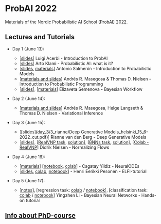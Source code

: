 # ProbAI 2022

Materials of the Nordic Probabilistic AI School ([ProbAI](https://www.probabilistic.ai)) 2022.

## Lectures and Tutorials

* Day 1 (June 13):
  - [[slides](day_1/1_luigi/day1-probai2022-luigi.pdf)] Luigi Acerbi - Introduction to ProbAI
  - [[slides](day_1/1_arto/IntroLectureKlami.pdf)] Arto Klami - Probabilistic AI: what is it?
  - [[slides](day_1/1_antonio/inference-probai.pdf), [materials](day_1/1_antonio)] Antonio Salmerón - Introduction to Probabilistic Models
  - [[materials and slides](https://github.com/PGM-Lab/2022-ProbAI)] Andrés R. Masegosa & Thomas D. Nielsen - Introduction to Probabilistic Programming
  - [[slides](day_1/1_elizaveta/elizaveta_probai2022.pdf)], [[materials](https://github.com/elizavetasemenova/ProbAI-2022)] Elizaveta Semenova - Bayesian Workflow

* Day 2 (June 14):
  - [[materials and slides](https://github.com/PGM-Lab/2022-ProbAI)] Andrés R. Masegosa, Helge Langseth & Thomas D. Nielsen - Variational Inference

* Day 3 (June 15):
  - [[slides](day_3/3_rianne/Deep Generative Models_helsinki_15_6-2022_cut.pdf)] ‪Rianne van den Berg‬ - Deep Generative Models
  - [[slides](day_3/3_didrik/nf_slides.pdf)], [[RealVNP task](day_3/3_didrik/realnvp.ipynb), [solution](day_3/3_didrik/realnvp_solution.ipynb)], [[BNNs task](day_3/3_didrik/bnn.ipynb), [solution](day_3/3_didrik/bnn_solution.ipynb)], [[Colab - RealVNP](https://colab.research.google.com/github/probabilisticai/probai-2022/blob/main/day_3/3_didrik/realnvp.ipynb)] Didrik Nielsen - Normalizing Flows

* Day 4 (June 16):
  - [[materials](https://onedrive.live.com/?authkey=%21AJSvUQkSLNITlrU&id=9D9AFECB41FCA080%21271190&cid=9D9AFECB41FCA080)] [[notebook](day_4/4_cagatay/ODE2VAE.ipynb), [colab](https://drive.google.com/file/d/1PjwNLeLCUcam9BjeddwDRDSyTIdX2h6o/view?usp=sharing)] - Cagatay Yildiz - NeuralODEs
  - [[slides](https://hpesonen.github.io/assets/presentations/pesonen_probAI2022_slides/index.html#0), [colab](https://colab.research.google.com/drive/1Dg9FZe07DJdGw5tZI5PIxNuAuszULsNP?usp=sharing), [notebook](day_4/4_henri/elfitutorialprobAI2022.ipynb)] - Henri Eerikki Pesonen - ELFI-tutorial

* Day 5 (June 17):
  - [[notes](day_5/5_yingzhen/notes.pdf)], [regression task: [colab](https://colab.research.google.com/drive/1jvJE-P0zye95ICSS5bG2qL35lpr63zxm?usp=sharing) / [notebook](day_5/5_yingzhen/regression.ipynb)], [classification task: [colab](https://colab.research.google.com/drive/1d-7S7bsu8XE7rYikg5wuRkHyHZo8Pn8v?usp=sharing) / [notebook](day_5/5_yingzhen/classification.ipynb)] Yingzhen Li - Bayesian Neural Networks - Hands-on tutorial


## [Info about PhD-course](https://github.com/DT8122/dt8122-2022)
